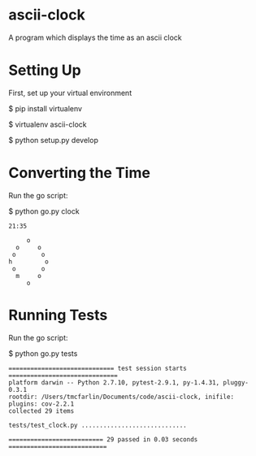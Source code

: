 # ascii-clock
A program which displays the time as an ascii clock


# Setting Up
First, set up your virtual environment

$ pip install virtualenv

$ virtualenv ascii-clock

$ python setup.py develop

# Converting the Time
Run the go script:

$ python go.py clock
```
21:35

     o
  o     o
 o       o
h         o
 o       o
  m     o
     o
```

# Running Tests
Run the go script:

$ python go.py tests
```
============================= test session starts ==============================
platform darwin -- Python 2.7.10, pytest-2.9.1, py-1.4.31, pluggy-0.3.1
rootdir: /Users/tmcfarlin/Documents/code/ascii-clock, inifile:
plugins: cov-2.2.1
collected 29 items

tests/test_clock.py .............................

========================== 29 passed in 0.03 seconds ===========================
```